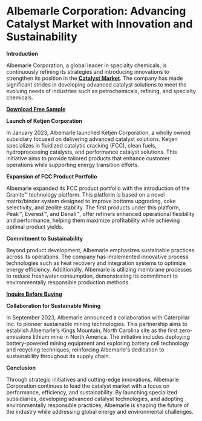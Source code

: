 # Albemarle Corporation: Advancing Catalyst Market with Innovation and Sustainability

**Introduction** 

Albemarle Corporation, a global leader in specialty chemicals, is continuously refining its strategies and introducing innovations to strengthen its position in the **[Catalyst Market](https://www.nextmsc.com/report/catalyst-market)**. The company has made significant strides in developing advanced catalyst solutions to meet the evolving needs of industries such as petrochemicals, refining, and specialty chemicals.

**[Download Free Sample](https://www.nextmsc.com/catalyst-market/request-sample)**

**Launch of Ketjen Corporation**

In January 2023, Albemarle launched Ketjen Corporation, a wholly owned subsidiary focused on delivering advanced catalyst solutions. Ketjen specializes in fluidized catalytic cracking (FCC), clean fuels, hydroprocessing catalysts, and performance catalyst solutions. This initiative aims to provide tailored products that enhance customer operations while supporting energy transition efforts.

**Expansion of FCC Product Portfolio**

Albemarle expanded its FCC product portfolio with the introduction of the Granite™ technology platform. This platform is based on a novel matrix/binder system designed to improve bottoms upgrading, coke selectivity, and zeolite stability. The first products under this platform, Peak™, Everest™, and Denali™, offer refiners enhanced operational flexibility and performance, helping them maximize profitability while achieving optimal product yields.

**Commitment to Sustainability**

Beyond product development, Albemarle emphasizes sustainable practices across its operations. The company has implemented innovative process technologies such as heat recovery and integration systems to optimize energy efficiency. Additionally, Albemarle is utilizing membrane processes to reduce freshwater consumption, demonstrating its commitment to environmentally responsible production methods.

**[Inquire Before Buying](https://www.nextmsc.com/catalyst-market/inquire-before-buying)**

**Collaboration for Sustainable Mining**

In September 2023, Albemarle announced a collaboration with Caterpillar Inc. to pioneer sustainable mining technologies. This partnership aims to establish Albemarle's Kings Mountain, North Carolina site as the first zero-emissions lithium mine in North America. The initiative includes deploying battery-powered mining equipment and exploring battery cell technology and recycling techniques, reinforcing Albemarle's dedication to sustainability throughout its supply chain.

**Conclusion**

Through strategic initiatives and cutting-edge innovations, Albemarle Corporation continues to lead the catalyst market with a focus on performance, efficiency, and sustainability. By launching specialized subsidiaries, developing advanced catalyst technologies, and adopting environmentally responsible practices, Albemarle is shaping the future of the industry while addressing global energy and environmental challenges.
